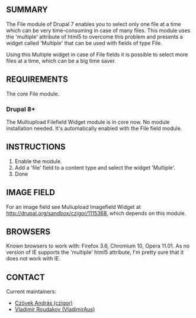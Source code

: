 ## SUMMARY

The File module of Drupal 7 enables you to select only one file at a time
which can be very time-consuming in case of many files. This module uses the
'multiple' attribute of html5 to overcome this problem and presents a widget
called 'Multiple' that can be used with fields of type File.

Using this Multiple widget in case of File fields it is possible to select
more files at a time, which can be a big time saver.

## REQUIREMENTS

The core File module.

### Drupal 8+

The Multiupload Filefield Widget module is in core now. 
No module installation needed.
It's automatically enabled with the File field module.

## INSTRUCTIONS

1. Enable the module.
2. Add a 'file' field to a content type and select the widget 'Multiple'.
3. Done

## IMAGE FIELD

For an image field see Muliupload Imagefield Widget at
http://drupal.org/sandbox/czigor/1115368, which depends on this module.

## BROWSERS

Known browsers to work with: Firefox 3.6, Chromium 10, Opera 11.01.
As no version of IE supports the 'multiple' html5 attribute, I'm pretty sure
that it does not work with IE.

## CONTACT

Current maintainers:

* [Czövek András (czigor)](https://www.drupal.org/u/czigor)
* [Vladimir Roudakov (VladimirAus)](https://www.drupal.org/u/vladimiraus)
